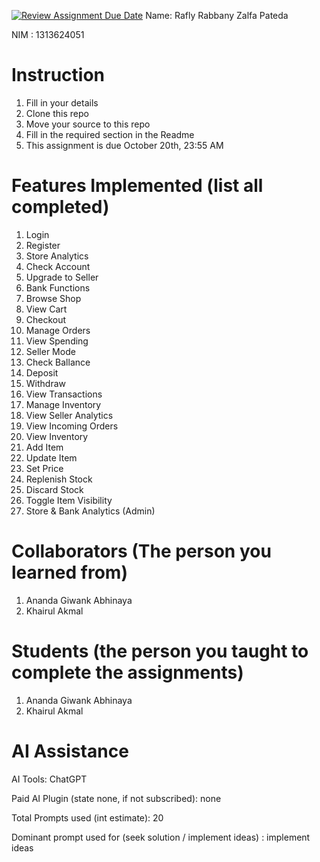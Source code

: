 [![Review Assignment Due Date](https://classroom.github.com/assets/deadline-readme-button-22041afd0340ce965d47ae6ef1cefeee28c7c493a6346c4f15d667ab976d596c.svg)](https://classroom.github.com/a/uAfN8jpt)
Name: Rafly Rabbany Zalfa Pateda

NIM : 1313624051

# Instruction

1. Fill in your details
2. Clone this repo
3. Move your source to this repo
4. Fill in the required section in the Readme
5. This assignment is due October 20th, 23:55 AM

# Features Implemented (list all completed)

1. Login
2. Register
3. Store Analytics
4. Check Account
5. Upgrade to Seller
6. Bank Functions
7. Browse Shop
8. View Cart
9. Checkout
10. Manage Orders
11. View Spending
12. Seller Mode
13. Check Ballance
14. Deposit
15. Withdraw
16. View Transactions
17. Manage Inventory
18. View Seller Analytics
19. View Incoming Orders
20. View Inventory
21. Add Item
22. Update Item
23. Set Price
24. Replenish Stock
25. Discard Stock
26. Toggle Item Visibility
27. Store & Bank Analytics (Admin)

# Collaborators (The person you learned from)

1. Ananda Giwank Abhinaya
2. Khairul Akmal

# Students (the person you taught to complete the assignments)

1. Ananda Giwank Abhinaya
2. Khairul Akmal

# AI Assistance

AI Tools: ChatGPT

Paid AI Plugin (state none, if not subscribed): none

Total Prompts used (int estimate): 20

Dominant prompt used for (seek solution / implement ideas) : implement ideas
